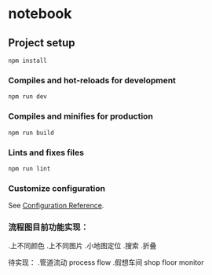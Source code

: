 # notebook

## Project setup
```
npm install
```

### Compiles and hot-reloads for development
```
npm run dev
```

### Compiles and minifies for production
```
npm run build
```

### Lints and fixes files
```
npm run lint
```

### Customize configuration
See [Configuration Reference](https://cli.vuejs.org/config/).


### 流程图目前功能实现：
.上不同颜色
.上不同图片
.小地图定位
.搜索
.折叠

待实现：
.管道流动 process flow 
.假想车间 shop floor monitor
